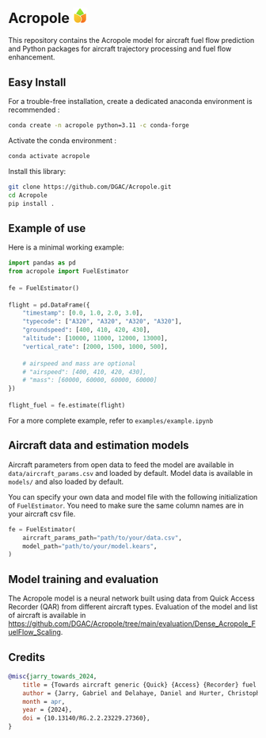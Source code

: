 # Acropole <img src="https://github.com/DGAC/Acropole/blob/main/logo.png" width="30">

This repository contains the Acropole model for aircraft fuel flow prediction and Python packages for aircraft trajectory processing and fuel flow enhancement.

## Easy Install

For a trouble-free installation, create a dedicated anaconda environment is recommended :

```sh
conda create -n acropole python=3.11 -c conda-forge
```

Activate the conda environment :

```sh
conda activate acropole
```

Install this library:

```sh
git clone https://github.com/DGAC/Acropole.git
cd Acropole
pip install .

```

## Example of use

Here is a minimal working example:

```python
import pandas as pd
from acropole import FuelEstimator

fe = FuelEstimator()

flight = pd.DataFrame({
	"timestamp": [0.0, 1.0, 2.0, 3.0],
	"typecode": ["A320", "A320", "A320", "A320"],
	"groundspeed": [400, 410, 420, 430],
	"altitude": [10000, 11000, 12000, 13000],
	"vertical_rate": [2000, 1500, 1000, 500],

	# airspeed and mass are optional
	# "airspeed": [400, 410, 420, 430],
	# "mass": [60000, 60000, 60000, 60000]
})

flight_fuel = fe.estimate(flight)
```

For a more complete example, refer to `examples/example.ipynb`

## Aircraft data and estimation models

Aircraft parameters from open data to feed the model are available in `data/aircraft_params.csv` and loaded by default. Model data is available in `models/` and also loaded by default.

You can specify your own data and model file with the following initialization of `FuelEstimator`. You need to make sure the same column names are in your aircraft csv file.

```python
fe = FuelEstimator(
	aircraft_params_path="path/to/your/data.csv",
	model_path="path/to/your/model.kears",
)
```

## Model training and evaluation

The Acropole model is a neural network built using data from Quick Access Recorder (QAR) from different aircraft types. Evaluation of the model and list of aircraft is available in https://github.com/DGAC/Acropole/tree/main/evaluation/Dense_Acropole_FuelFlow_Scaling.

## Credits

```bibtex
@misc{jarry_towards_2024,
	title = {Towards aircraft generic {Quick} {Access} {Recorder} fuel flow regression models for {ADS}-{B} data},
	author = {Jarry, Gabriel and Delahaye, Daniel and Hurter, Christophe},
	month = apr,
	year = {2024},
	doi = {10.13140/RG.2.2.23229.27360},
}

```
